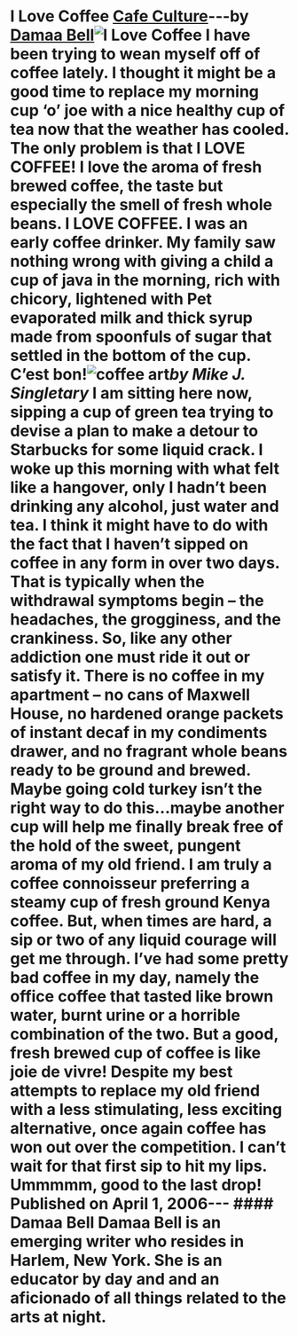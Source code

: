 # I Love Coffee [Cafe Culture](https://ineedcoffee.com/section/cafe-culture/)---by [Damaa Bell](https://ineedcoffee.com/by/damaa-bell/)![I Love Coffee](https://ineedcoffee.com/images/posts/i-love-coffee/coffee1.jpg) I have been trying to wean myself off of coffee lately. I thought it might be a good time to replace my morning cup ‘o’ joe with a nice healthy cup of tea now that the weather has cooled. The only problem is that I LOVE COFFEE! I love the aroma of fresh brewed coffee, the taste but especially the smell of fresh whole beans. I LOVE COFFEE. I was an early coffee drinker. My family saw nothing wrong with giving a child a cup of java in the morning, rich with chicory, lightened with Pet evaporated milk and thick syrup made from spoonfuls of sugar that settled in the bottom of the cup. C’est bon!![coffee art](https://ineedcoffee.com/assets/coffee1.BoRz_IHB_Z13QJMi.webp)_by Mike J. Singletary_ I am sitting here now, sipping a cup of green tea trying to devise a plan to make a detour to Starbucks for some liquid crack. I woke up this morning with what felt like a hangover, only I hadn’t been drinking any alcohol, just water and tea. I think it might have to do with the fact that I haven’t sipped on coffee in any form in over two days. That is typically when the withdrawal symptoms begin – the headaches, the grogginess, and the crankiness. So, like any other addiction one must ride it out or satisfy it. There is no coffee in my apartment – no cans of Maxwell House, no hardened orange packets of instant decaf in my condiments drawer, and no fragrant whole beans ready to be ground and brewed. Maybe going cold turkey isn’t the right way to do this…maybe another cup will help me finally break free of the hold of the sweet, pungent aroma of my old friend. I am truly a coffee connoisseur preferring a steamy cup of fresh ground Kenya coffee. But, when times are hard, a sip or two of any liquid courage will get me through. I’ve had some pretty bad coffee in my day, namely the office coffee that tasted like brown water, burnt urine or a horrible combination of the two. But a good, fresh brewed cup of coffee is like joie de vivre! Despite my best attempts to replace my old friend with a less stimulating, less exciting alternative, once again coffee has won out over the competition. I can’t wait for that first sip to hit my lips. Ummmmm, good to the last drop! Published on April 1, 2006--- #### Damaa Bell Damaa Bell is an emerging writer who resides in Harlem, New York. She is an educator by day and and an aficionado of all things related to the arts at night.